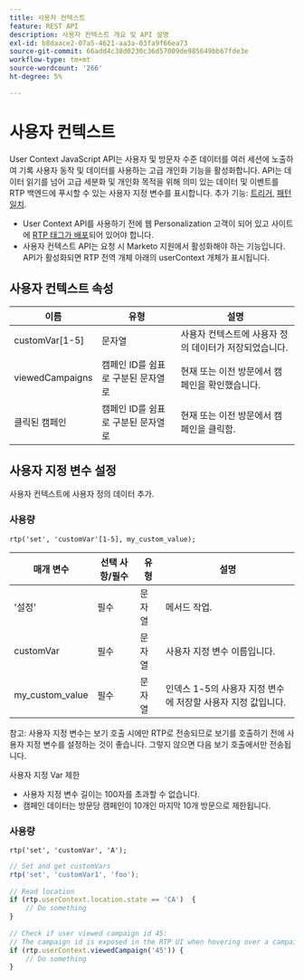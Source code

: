 ```yaml
---
title: 사용자 컨텍스트
feature: REST API
description: 사용자 컨텍스트 개요 및 API 설명
exl-id: b8daace2-07a5-4621-aa3a-03fa9f66ea73
source-git-commit: 66add4c38d0230c36d57009de985649bb67fde3e
workflow-type: tm+mt
source-wordcount: '266'
ht-degree: 5%

---
```


# 사용자 컨텍스트

User Context JavaScript API는 사용자 및 방문자 수준 데이터를 여러 세션에 노출하여 기록 사용자 동작 및 데이터를 사용하는 고급 개인화 기능을 활성화합니다. API는 데이터 읽기를 넘어 고급 세분화 및 개인화 목적을 위해 의미 있는 데이터 및 이벤트를 RTP 백엔드에 푸시할 수 있는 사용자 지정 변수를 표시합니다. 추가 기능: [트리거](../javascript-api/triggers.md), [패턴 일치](../javascript-api/pattern-match.md).

- User Context API를 사용하기 전에 웹 Personalization 고객이 되어 있고 사이트에 [RTP 태그가 배포](https://experienceleague.adobe.com/ko/docs/marketo/using/product-docs/web-personalization/rtp-tag-implementation/deploy-the-rtp-javascript)되어 있어야 합니다.
- 사용자 컨텍스트 API는 요청 시 Marketo 지원에서 활성화해야 하는 기능입니다. API가 활성화되면 RTP 전역 개체 아래의 userContext 개체가 표시됩니다.

## 사용자 컨텍스트 속성

| 이름 | 유형 | 설명 |
|------------------|-------------|------|
| customVar[1-5] | 문자열 | 사용자 컨텍스트에 사용자 정의 데이터가 저장되었습니다. |
| viewedCampaigns | 캠페인 ID를 쉼표로 구분된 문자열로 | 현재 또는 이전 방문에서 캠페인을 확인했습니다. |
| 클릭된 캠페인 | 캠페인 ID를 쉼표로 구분된 문자열로 | 현재 또는 이전 방문에서 캠페인을 클릭함. |

## 사용자 지정 변수 설정

사용자 컨텍스트에 사용자 정의 데이터 추가.

### 사용량

`rtp('set', 'customVar'[1-5], my_custom_value);`

| 매개 변수 | 선택 사항/필수 | 유형 | 설명 |
|-----------------|-------------------|--------|-----------------|
| &#39;설정&#39; | 필수 | 문자열 | 메서드 작업. |
| customVar | 필수 | 문자열 | 사용자 지정 변수 이름입니다. |
| my_custom_value | 필수 | 문자열 | 인덱스 1-5의 사용자 지정 변수에 저장할 사용자 지정 값입니다. |

참고: 사용자 지정 변수는 보기 호출 시에만 RTP로 전송되므로 보기를 호출하기 전에 사용자 지정 변수를 설정하는 것이 좋습니다. 그렇지 않으면 다음 보기 호출에서만 전송됩니다.

사용자 지정 Var 제한

- 사용자 지정 변수 길이는 100자를 초과할 수 없습니다.
- 캠페인 데이터는 방문당 캠페인이 10개인 마지막 10개 방문으로 제한됩니다.

### 사용량

`rtp('set', 'customVar', 'A');`

```javascript
// Set and get customVars
rtp('set', 'customVar1', 'foo');
 
// Read location 
if (rtp.userContext.location.state == 'CA')  {
    // Do something
}
 
// Check if user viewed campaign id 45:
// The campaign id is exposed in the RTP UI when hovering over a campaign name.
if (rtp.userContext.viewedCampaign('45')) {
    // Do something
}
```
